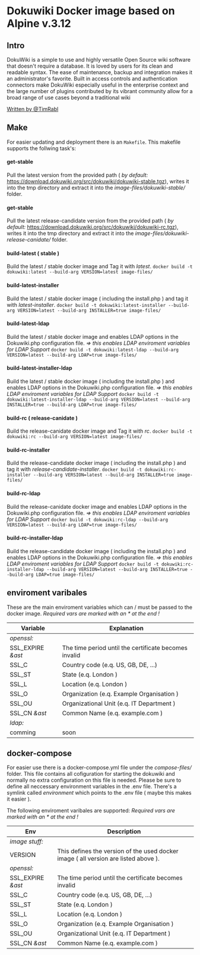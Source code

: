 # Dokuwiki Docker image based on Alpine v.3.12

## Intro
DokuWiki is a simple to use and highly versatile Open Source wiki software that doesn't require
a database. It is loved by users for its clean and readable syntax. The ease of maintenance,
backup and integration makes it an administrator's favorite. Built in access controls and
authentication connectors make DokuWiki especially useful in the enterprise context and
the large number of plugins contributed by its vibrant community allow for a broad
range of use cases beyond a traditional wiki


[ Written by @TimRabl ]( https://github.com/timrabl/ "@TimRabl GitHub")

## Make
For easier updating and deployment there is an `Makefile`.
This makefile supports the follwing task's:

#### get-stable
Pull the latest version from the provided path
( *by default:* https://download.dokuwiki.org/src/dokuwiki/dokuwiki-stable.tgz),
writes it into the tmp directory and extract it into the *image-files/dokuwiki-stable/* folder.

#### get-stable
Pull the latest release-candidate version from the provided path
( *by default:* https://download.dokuwiki.org/src/dokuwiki/dokuwiki-rc.tgz),
writes it into the tmp directory and extract it into the *image-files/dokuwiki-release-canidate/* folder.

#### build-latest ( stable )
Build the latest / stable docker image and Tag it with *latest*.
`docker build -t dokuwiki:latest --build-arg VERSION=latest image-files/`

#### build-latest-installer
Build the latest / stable docker image ( including the install.php )
and tag it with *latest-installer*.
`docker build -t dokuwiki:latest-installer --build-arg VERSION=latest --build-arg INSTALLER=true image-files/`

#### build-latest-ldap
Build the latest / stable docker image and enables LDAP options in the Dokuwiki.php configuration file.
*=> this enables LDAP enviroment variables for LDAP Support*
`docker build -t dokuwiki:latest-ldap --build-arg VERSION=latest --build-arg LDAP=true image-files/`

#### build-latest-installer-ldap
Build the latest / stable docker image ( including the install.php )
and enables LDAP options in the Dokuwiki.php configuration file.
*=> this enables LDAP enviroment variables for LDAP Support*
`docker build -t dokuwiki:latest-installer-ldap --build-arg VERSION=latest --build-arg INSTALLER=true --build-arg LDAP=true image-files/`

#### build-rc ( release-canidate )
Build the release-canidate docker image and Tag it with *rc*.
`docker build -t dokuwiki:rc --build-arg VERSION=latest image-files/`

#### build-rc-installer
Build the release-candidate docker image ( including the install.php )
and tag it with *release-candidate-installer*.
`docker build -t dokuwiki:rc-installer --build-arg VERSION=latest --build-arg INSTALLER=true image-files/`

#### build-rc-ldap
Build the release-canidate docker image and enables LDAP options in the Dokuwiki.php configuration file.
*=> this enables LDAP enviroment variables for LDAP Support*
`docker build -t dokuwiki:rc-ldap --build-arg VERSION=latest --build-arg LDAP=true image-files/`

#### build-rc-installer-ldap
Build the release-candidate docker image ( including the install.php )
and enables LDAP options in the Dokuwiki.php configuration file.
*=> this enables LDAP enviroment variables for LDAP Support*
`docker build -t dokuwiki:rc-installer-ldap --build-arg VERSION=latest --build-arg INSTALLER=true --build-arg LDAP=true image-files/`

## enviroment varibales
These are the main enviroment variables which can / must be passed to the docker image.
*Required vars are marked with an * at the end !*

| Variable | Explanation |
| -------- | ----------- |
| *openssl:* ||
| SSL_EXPIRE *&ast* | The time period until the certificate becomes invalid |
| SSL_C | Country code (e.q. US, GB, DE, ...) |
| SSL_ST | State (e.q. London ) |
| SSL_L | Location (e.q. London ) |
| SSL_O | Organization (e.q. Example Organisation ) |
| SSL_OU | Organizational Unit (e.q. IT Department ) |
| SSL_CN *&ast* | Common Name (e.q. example.com ) |
| *ldap:* ||
| comming | soon |

## docker-compose
For easier use there is a docker-compose.yml file under the *compose-files/* folder.
This file contains all cofiguration for starting the dokuwiki and normally no extra configuration on this file is needed.
Please be sure to define all neccessary environment variables in the .env file.
There's a symlink called *environment* which points to the .env file ( maybe this makes it easier ).

The following enviroment varibales are supported:
*Required vars are marked with an * at the end !*

| Env | Description |
|-----|-------------|
| *image stuff:* ||
| VERSION | This defines the version of the used docker image ( all version are listed above ). |
| *openssl:* ||
| SSL_EXPIRE *&ast* | The time period until the certificate becomes invalid |
| SSL_C | Country code (e.q. US, GB, DE, ...) |
| SSL_ST | State (e.q. London ) |
| SSL_L | Location (e.q. London ) |
| SSL_O | Organization (e.q. Example Organisation ) |
| SSL_OU | Organizational Unit (e.q. IT Department ) |
| SSL_CN *&ast* | Common Name (e.q. example.com ) |
